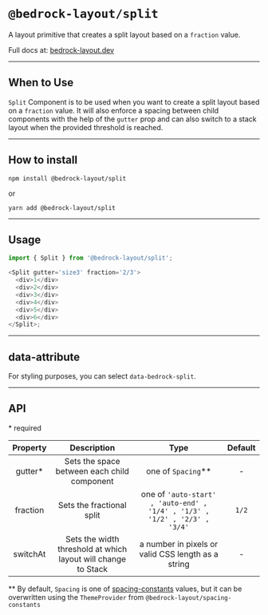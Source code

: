 # `@bedrock-layout/split`

A layout primitive that creates a split layout based on a `fraction` value.

Full docs at: [bedrock-layout.dev](https://bedrock-layout.dev/)

---

## When to Use

`Split` Component is to be used when you want to create a split layout based on a `fraction` value. It will also enforce a spacing between child components with the help of the `gutter` prop and can also switch to a stack layout when the provided threshold is reached.

---

## How to install

`npm install @bedrock-layout/split`

or

`yarn add @bedrock-layout/split`

---

## Usage

```javascript
import { Split } from '@bedrock-layout/split';

<Split gutter='size3' fraction='2/3'>
  <div>1</div>
  <div>2</div>
  <div>3</div>
  <div>4</div>
  <div>5</div>
  <div>6</div>
</Split>;
```

---

## data-attribute

For styling purposes, you can select `data-bedrock-split`.

---

## API

\* required

| Property |                          Description                          |                                    Type                                    | Default |
| :------: | :-----------------------------------------------------------: | :------------------------------------------------------------------------: | :-----: |
| gutter\* |          Sets the space between each child component          |                            one of `Spacing`\*\*                            |    -    |
| fraction |                   Sets the fractional split                   | one of `'auto-start' , 'auto-end' , '1/4' , '1/3' , '1/2' , '2/3' , '3/4'` |  `1/2`  |
| switchAt | Sets the width threshold at which layout will change to Stack |             a number in pixels or valid CSS length as a string             |    -    |

\*\* By default, `Spacing` is one of [spacing-constants](https://github.com/Bedrock-Layouts/Bedrock/tree/main/packages/spacing-constants) values, but it can be overwritten using the `ThemeProvider` from `@bedrock-layout/spacing-constants`
